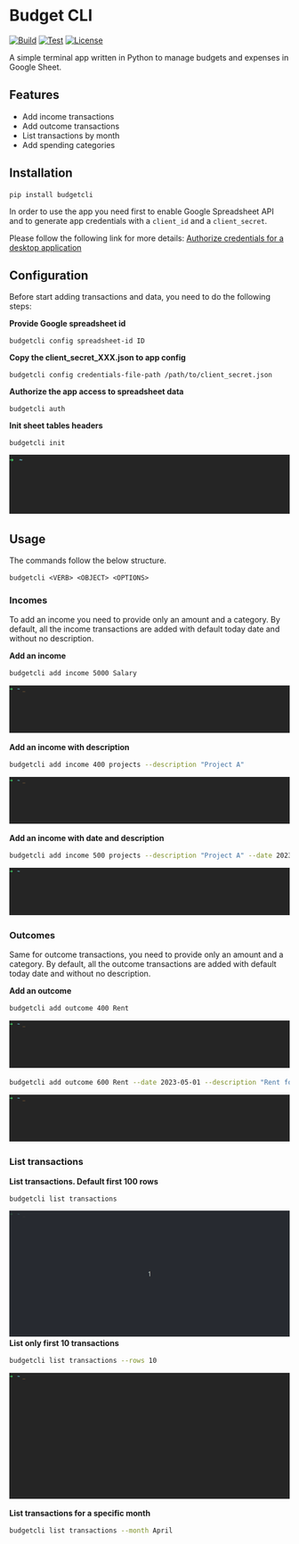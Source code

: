 # Budget CLI

[![Build](https://github.com/madalinpopa/budgetcli/actions/workflows/build.yaml/badge.svg)](https://github.com/madalinpopa/budgetcli/actions/workflows/build.yaml) [![Test](https://github.com/coderustle/budgetcli/actions/workflows/test.yaml/badge.svg)](https://github.com/coderustle/budgetcli/actions/workflows/test.yaml) [![License](https://img.shields.io/pypi/l/budgetcli)](https://img.shields.io/pypi/l/budgetcli)

A simple terminal app written in Python to manage budgets and expenses in Google Sheet.

## Features

- Add income transactions 
- Add outcome transactions 
- List transactions by month
- Add spending categories

## Installation

```
pip install budgetcli
```

In order to use the app you need first to enable Google Spreadsheet API and to generate app credentials with a
`client_id` and a `client_secret`.

Please follow the following link for more details: [Authorize credentials for a desktop application](https://developers.google.com/sheets/api/quickstart/python)

## Configuration

Before start adding transactions and data, you need to do the following steps:

**Provide Google spreadsheet id**
```
budgetcli config spreadsheet-id ID
```

**Copy the client_secret_XXX.json to app config**
```
budgetcli config credentials-file-path /path/to/client_secret.json
```

**Authorize the app access to spreadsheet data**
```
budgetcli auth
```

**Init sheet tables headers**
```
budgetcli init
```
![](https://github.com/coderustle/budgetcli/blob/main/images/commands/init.gif)

## Usage

The commands follow the below structure.
```
budgetcli <VERB> <OBJECT> <OPTIONS>
```
### Incomes
To add an income you need to provide only an amount and a category. By default, all the income transactions are added
with default today date and without no description.

**Add an income**
```bash
budgetcli add income 5000 Salary
```
![](https://github.com/coderustle/budgetcli/blob/main/images/commands/income.gif)

**Add an income with description**
```bash
budgetcli add income 400 projects --description "Project A"
```
![](https://github.com/coderustle/budgetcli/blob/main/images/commands/income-description.gif)

**Add an income with date and description**
```bash
budgetcli add income 500 projects --description "Project A" --date 2023-04-01
```
![](https://github.com/coderustle/budgetcli/blob/main/images/commands/income-date.gif)

### Outcomes
Same for outcome transactions, you need to provide only an amount and a category. By default, all the outcome transactions are added
with default today date and without no description.

**Add an outcome**
```bash
budgetcli add outcome 400 Rent
```
![](https://github.com/coderustle/budgetcli/blob/main/images/commands/outcome.gif)

```bash
budgetcli add outcome 600 Rent --date 2023-05-01 --description "Rent for April"
```
![](https://github.com/coderustle/budgetcli/blob/main/images/commands/outcome-date.gif)

### List transactions
**List transactions. Default first 100 rows**
```
budgetcli list transactions 
```
![](https://github.com/coderustle/budgetcli/blob/main/images/commands/transactions.gif)
**List only first 10 transactions**

```bash
budgetcli list transactions --rows 10 
```
![](https://github.com/coderustle/budgetcli/blob/main/images/commands/transactions-rows.gif)

**List transactions for a specific month**
```bash
budgetcli list transactions --month April 
```
